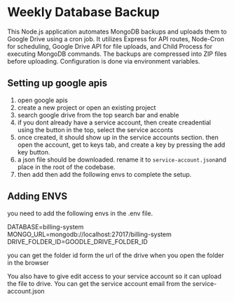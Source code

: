 # Weekly Database Backup

This Node.js application automates MongoDB backups and uploads them to Google Drive using a cron job. It utilizes Express for API routes, Node-Cron for scheduling, Google Drive API for file uploads, and Child Process for executing MongoDB commands. The backups are compressed into ZIP files before uploading. Configuration is done via environment variables.

## Setting up google apis

1. open google apis
2. create a new project or open an existing project
3. search google drive from the top search bar and enable
4. if you dont already have a service account, then create creadential using the button in the top, select the service acconts
5. once created, it should show up in the service accounts section. then open the account, get to keys tab, and create a key by pressing the add key button.
6. a json file should be downloaded. rename it to `service-account.json`and place in the root of the codebase.
7. then add then add the following envs to complete the setup.

## Adding ENVS

you need to add the following envs in the .env file.

DATABASE=billing-system
MONGO_URL=mongodb://localhost:27017/billing-system
DRIVE_FOLDER_ID=GOODLE_DRIVE_FOLDER_ID

you can get the folder id form the url of the drive when you open the folder in the browser

You also have to give edit access to your service account so it can upload the file to drive. You can get the service account email from the service-account.json
